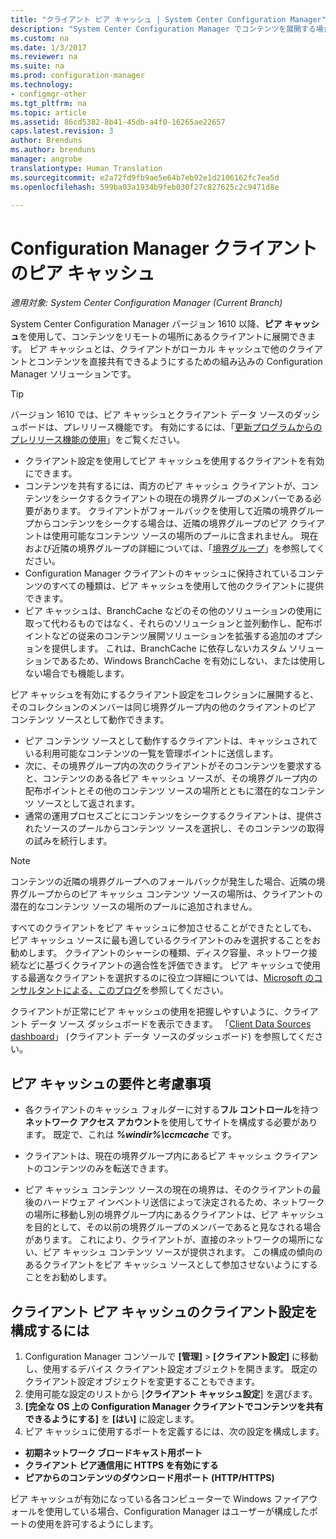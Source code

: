 ```yaml
---
title: "クライアント ピア キャッシュ | System Center Configuration Manager"
description: "System Center Configuration Manager でコンテンツを展開する場合は、クライアントのコンテンツ ソースの場所のピア キャッシュを使用します。"
ms.custom: na
ms.date: 1/3/2017
ms.reviewer: na
ms.suite: na
ms.prod: configuration-manager
ms.technology:
- configmgr-other
ms.tgt_pltfrm: na
ms.topic: article
ms.assetid: 86cd5382-8b41-45db-a4f0-16265ae22657
caps.latest.revision: 3
author: Brenduns
ms.author: brenduns
manager: angrobe
translationtype: Human Translation
ms.sourcegitcommit: e2a72fd9fb9ae5e64b7eb92e1d2106162fc7ea5d
ms.openlocfilehash: 599ba03a1934b9feb030f27c827625c2c9471d8e

---
```

# <a name="peer-cache-for-configuration-manager-clients"></a>Configuration Manager クライアントのピア キャッシュ

*適用対象: System Center Configuration Manager (Current Branch)*

System Center Configuration Manager バージョン 1610 以降、**ピア キャッシュ**を使用して、コンテンツをリモートの場所にあるクライアントに展開できます。 ピア キャッシュとは、クライアントがローカル キャッシュで他のクライアントとコンテンツを直接共有できるようにするための組み込みの Configuration Manager ソリューションです。   

> [!TIP]  
> バージョン 1610 では、ピア キャッシュとクライアント データ ソースのダッシュボードは、プレリリース機能です。 有効にするには、「[更新プログラムからのプレリリース機能の使用](/sccm/core/servers/manage/install-in-console-updates#bkmk_prerelease)」をご覧ください。

 -  クライアント設定を使用してピア キャッシュを使用するクライアントを有効にできます。
 -  コンテンツを共有するには、両方のピア キャッシュ クライアントが、コンテンツをシークするクライアントの現在の境界グループのメンバーである必要があります。 クライアントがフォールバックを使用して近隣の境界グループからコンテンツをシークする場合は、近隣の境界グループのピア クライアントは使用可能なコンテンツ ソースの場所のプールに含まれません。 現在および近隣の境界グループの詳細については、「[境界グループ](/sccm/core/servers/deploy/configure/define-site-boundaries-and-boundary-groups##a-namebkmkboundarygroupsa-boundary-groups)」を参照してください。
 -  Configuration Manager クライアントのキャッシュに保持されているコンテンツのすべての種類は、ピア キャッシュを使用して他のクライアントに提供できます。
 -  ピア キャッシュは、BranchCache などのその他のソリューションの使用に取って代わるものではなく、それらのソリューションと並列動作し、配布ポイントなどの従来のコンテンツ展開ソリューションを拡張する追加のオプションを提供します。 これは、BranchCache に依存しないカスタム ソリューションであるため、Windows BranchCache を有効にしない、または使用しない場合でも機能します。

ピア キャッシュを有効にするクライアント設定をコレクションに展開すると、そのコレクションのメンバーは同じ境界グループ内の他のクライアントのピア コンテンツ ソースとして動作できます。
 -  ピア コンテンツ ソースとして動作するクライアントは、キャッシュされている利用可能なコンテンツの一覧を管理ポイントに送信します。
 -  次に、その境界グループ内の次のクライアントがそのコンテンツを要求すると、コンテンツのある各ピア キャッシュ ソースが、その境界グループ内の配布ポイントとその他のコンテンツ ソースの場所とともに潜在的なコンテンツ ソースとして返されます。
 -  通常の運用プロセスごとにコンテンツをシークするクライアントは、提供されたソースのプールからコンテンツ ソースを選択し、そのコンテンツの取得の試みを続行します。

> [!NOTE]
> コンテンツの近隣の境界グループへのフォールバックが発生した場合、近隣の境界グループからのピア キャッシュ コンテンツ ソースの場所は、クライアントの潜在的なコンテンツ ソースの場所のプールに追加されません。  

すべてのクライアントをピア キャッシュに参加させることができたとしても、ピア キャッシュ ソースに最も適しているクライアントのみを選択することをお勧めします。  クライアントのシャーシの種類、ディスク容量、ネットワーク接続などに基づくクライアントの適合性を評価できます。 ピア キャッシュで使用する最適なクライアントを選択するのに役立つ詳細については、[Microsoft のコンサルタントによる、このブログ](https://blogs.technet.microsoft.com/setprice/2016/06/29/pe-peer-cache-custom-reporting-examples/)を参照してください。

クライアントが正常にピア キャッシュの使用を把握しやすいように、クライアント データ ソース ダッシュボードを表示できます。 「[Client Data Sources dashboard](/sccm/core/servers/deploy/configure/monitor-content-you-have-distributed#client-data-sources-dashboard)」 (クライアント データ ソースのダッシュボード) を参照してください。


## <a name="requirements-and-considerations-for-peer-cache"></a>ピア キャッシュの要件と考慮事項
- 各クライアントのキャッシュ フォルダーに対する**フル コントロール**を持つ**ネットワーク アクセス アカウント**を使用してサイトを構成する必要があります。 既定で、これは ***%windir%\ccmcache*** です。

- クライアントは、現在の境界グループ内にあるピア キャッシュ クライアントのコンテンツのみを転送できます。

-   ピア キャッシュ コンテンツ ソースの現在の境界は、そのクライアントの最後のハードウェア インベントリ送信によって決定されるため、ネットワークの場所に移動し別の境界グループ内にあるクライアントは、ピア キャッシュを目的として、その以前の境界グループのメンバーであると見なされる場合があります。 これにより、クライアントが、直接のネットワークの場所にない、ピア キャッシュ コンテンツ ソースが提供されます。 この構成の傾向のあるクライアントをピア キャッシュ ソースとして参加させないようにすることをお勧めします。

## <a name="to-configure-client-peer-cache-client-settings"></a>クライアント ピア キャッシュのクライアント設定を構成するには
1.  Configuration Manager コンソールで **[管理]** > **[クライアント設定]** に移動し、使用するデバイス クライアント設定オブジェクトを開きます。 既定のクライアント設定オブジェクトを変更することもできます。
2.  使用可能な設定のリストから [**クライアント キャッシュ設定**] を選びます。
3.  **[完全な OS 上の Configuration Manager クライアントでコンテンツを共有できるようにする]** を **[はい]** に設定します。
4.  ピア キャッシュに使用するポートを定義するには、次の設定を構成します。  
  -  **初期ネットワーク ブロードキャスト用ポート**
  -  **クライアント ピア通信用に HTTPS を有効にする**
  -  **ピアからのコンテンツのダウンロード用ポート (HTTP/HTTPS)**

ピア キャッシュが有効になっている各コンピューターで Windows ファイアウォールを使用している場合、Configuration Manager はユーザーが構成したポートの使用を許可するようにします。



<!--HONumber=Jan17_HO1-->


